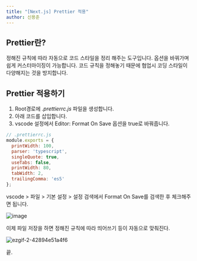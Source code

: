 ```yaml
---
title: "[Next.js] Prettier 적용"
author: 신용준
---
```


## Prettier란?

정해진 규칙에 따라 자동으로 코드 스타일을 정리 해주는 도구입니다. 옵션을 바꿔가며 쉽게 커스터마이징이 가능합니다.
코드 규칙을 정해놓기 때문에 협업시 코딩 스타일이 다양해지는 것을 방지합니다.

## Prettier 적용하기

1. Root경로에 *.prettierrc.js* 파일을 생성합니다.
2. 아래 코드를 삽입합니다.
3. vscode 설정에서 Editor: Format On Save 옵션을 true로 바꿔줍니다.

```js
// .prettierrc.js
module.exports = {
  printWidth: 100,
  parser: 'typescript',
  singleQuote: true,
  useTabs: false,
  printWidth: 80,
  tabWidth: 2,
  trailingComma: 'es5'
};
```

vscode > 파일 > 기본 설정 > 설정
검색에서 Format On Save를 검색한 후 체크해주면 됩니다.

![image](https://user-images.githubusercontent.com/63823237/108787280-c4bbb400-75b8-11eb-9584-3c0b2f396f2e.png)

이제 파일 저장을 하면 정해진 규칙에 따라 띄어쓰기 등이 자동으로 맞춰진다.

![ezgif-2-42894e51a4f6](https://user-images.githubusercontent.com/63823237/108787803-d487c800-75b9-11eb-91cf-ba90e94a650c.gif)

끝.